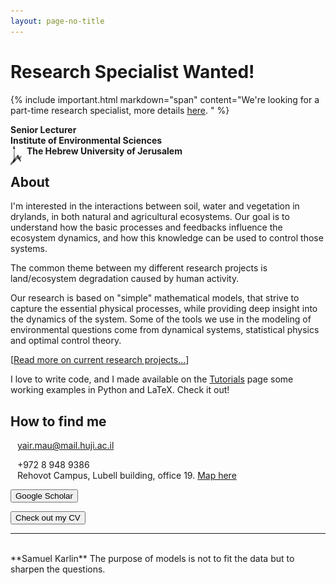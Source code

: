 ```yaml
---
layout: page-no-title
---
```

# Research Specialist Wanted!

{% include important.html markdown="span" content="We're looking for a part-time research specialist, more details [here](/archive/temp/research-specialist-wanted.pdf). " %}


<span class="iconify" data-icon="bi:person-circle"></span> **Senior Lecturer**  
<span class="iconify" data-icon="icomoon-free:leaf" data-rotate="270deg"></span> **Institute of Environmental Sciences**  
 <img src="archive/temp/huji-gray.png" width="18" style='vertical-align:top;' align="left"> &nbsp; **The Hebrew University of Jerusalem**  

## About
I'm interested in the interactions between soil, water and vegetation in drylands, in both natural and agricultural ecosystems.
Our goal is to understand how the basic processes and feedbacks influence the ecosystem dynamics, and how this knowledge can be used to control those systems.

The common theme between my different research projects is land/ecosystem degradation caused by human activity.


Our research is based on "simple" mathematical models, that strive to capture the essential physical processes, while providing deep insight into the dynamics of the system.
Some of the tools we use in the modeling of environmental questions come from dynamical systems, statistical physics and optimal control theory.


\[[Read more on current research projects...](/research/)\]

I love to write code, and I made available on the [Tutorials](/tutorials/) page some working examples in Python and LaTeX. Check it out!

## How to find me
<i class="fas fa-envelope fa-fw fa-lg svv" aria-hidden="true"></i> <span>&ensp;</span> yair.mau@mail.huji.ac.il   
<!-- <i class="material-icons svv">phone</i> -->
<i class="fas fa-phone fa-fw fa-lg svv fa-flip-horizontal" aria-hidden="true"></i>
<span>&ensp;</span> +972 8 948 9386  
<i class="fas fa-map-marked-alt fa-fw fa-lg svv"></i> <span>&ensp;</span> Rehovot Campus, Lubell building, office 19. <a href="https://goo.gl/maps/DM62y5VXAxJ2" target="_blank">Map here</a>


<button class="my_button_small" onclick="window.open('https://scholar.google.com/citations?user=kiKmEQMAAAAJ', '_blank');">Google Scholar</button>
<!-- <a href="https://scholar.google.com/citations?user=kiKmEQMAAAAJ" class="btn">Google Scholar</a> -->
<!-- <a href="/cv_yairmau.pdf" class="btn">Check out my CV</a> -->
<button class="my_button_small" onclick="window.open('/archive/general/CV_website.pdf', '_blank');">Check out my CV</button>

----
<br>
**Samuel Karlin**  
<i class="fas fa-quote-left fa-4x fa-pull-left fa-border" aria-hidden="true"></i>
The purpose of models is not to fit the data but to sharpen the questions.  